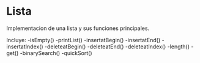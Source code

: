 # Lista
Implementacion de una lista y sus funciones principales.

Incluye:
-isEmpty()
-printList()
-insertatBegin()
-insertatEnd()
-insertatIndex()
-deleteatBegin()
-deleteatEnd()
-deleteatIndex()
-length()
-get()
-binarySearch()
-quickSort()
